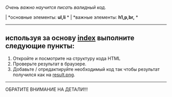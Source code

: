 *Очень важно научится писать валидный код.*

| *основные элементы: **ul,li** *
| *важные элементы: **h1,p,br,** *

---
## используя за основу [index](./index.html) выполните следующие пункты:
1. Откройте и посмотрите на структуру кода HTML
2. Проверьте результат в браузере. 
3. Добавьте / отредактируйте необходимый код так чтобы результат получился как на [result.png](./result.png). 

   
---


ОБРАТИТЕ ВНИМАНИЕ НА ДЕТАЛИ!!!